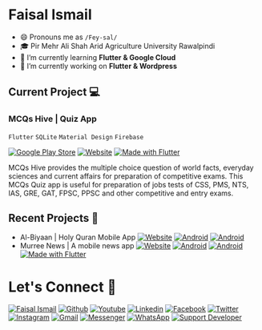 
# Faisal Ismail
 
- 😄 Pronouns me as `/Fey-sal/`
- 🎓 Pir Mehr Ali Shah Arid Agriculture University Rawalpindi
- 🌱 I’m currently learning **Flutter & Google Cloud**
- 🔭 I’m currently working on **Flutter & Wordpress**

## Current Project 💻
### MCQs Hive | Quiz App
`Flutter` `SQLite` `Material Design` `Firebase`

[![Google Play Store](https://img.shields.io/badge/Google_Play-00C853?logo=google-play&logoColor=ffffff)](https://play.google.com/store/apps/details?id=com.sineixlabs.mcqshivegk) [![Website](https://img.shields.io/badge/Website-211F1F?logo=google-chrome&logoColor=ffffff)](https://play.google.com/store/apps/details?id=com.sineixlabs.mcqshivegk) [![Made with Flutter](https://img.shields.io/badge/Made_with-Flutter-0175C2?logo=flutter&logoColor=ffffff)](https://flutter.dev)

MCQs Hive provides the multiple choice question of world facts, everyday sciences and current affairs for preparation of competitive exams. This MCQs Quiz app is useful for preparation of jobs tests of CSS, PMS, NTS, IAS, GRE, GAT, FPSC, PPSC and other competitive and entry exams.
## Recent Projects 📁
- Al-Biyaan | Holy Quran Mobile App [![Website](https://img.shields.io/badge/Website-FF3D00?logo=google-chrome&logoColor=ffffff)](https://sineix.com/albiyaan) [![Android](https://img.shields.io/badge/Google_Play-00C853?logo=google-play&logoColor=ffffff)](https://play.google.com/store/apps/details?id=com.sineixlabs.albiyaan) [![Android](https://img.shields.io/badge/Android-00C853?logo=android&logoColor=ffffff)](https://play.google.com/store/apps/details?id=com.sineixlabs.albiyaan)
- Murree News | A mobile news app  [![Website](https://img.shields.io/badge/Website-FF3D00?logo=google-chrome&logoColor=ffffff)](https://murreenews.com) [![Android](https://img.shields.io/badge/Google_Play-00C853?logo=google-play&logoColor=ffffff)](https://play.google.com/store/apps/details?id=com.sineixlabs.murreenews) [![Android](https://img.shields.io/badge/Android-00C853?logo=android&logoColor=ffffff)](https://play.google.com/store/apps/details?id=com.sineixlabs.murreenews) [![Made with Flutter](https://img.shields.io/badge/Made_with-Flutter-0175C2?logo=flutter&logoColor=ffffff)](https://flutter.dev)
# Let's Connect 📱
[![Faisal Ismail](https://img.shields.io/badge/Faisal_Ismail-000000?logo=opsgenie&logoColor=ffffff)](https://sineix.com/faisal) [![Github](https://img.shields.io/badge/Github-Follow-211F1F?logo=GitHub&logoColor=ffffff)](https://github.com/faisal-ismail/) [![Youtube](https://img.shields.io/badge/Youtube-Subscribe-FF0000?logo=Youtube&logoColor=ffffff)](https://www.youtube.com/channel/UCQzRvSv_tfd_4PVvxM9vDDg) [![Linkedin](https://img.shields.io/badge/Linkedin-Connect-0077B5?logo=Linkedin&logoColor=ffffff)](https://www.linkedin.com/in/faisalismail-pk/)  [![Facebook](https://img.shields.io/badge/Facebook-Follow-1877F2?logo=Facebook&logoColor=ffffff)](https://www.facebook.com/faisalismail.pk/)  [![Twitter](https://img.shields.io/badge/Twitter-Follow-08A0E9?logo=Twitter&logoColor=ffffff)](https://www.twitter.com/faisalismail_pk/)  [![Instagram](https://img.shields.io/badge/Instagram-Follow-DD2A7B?logo=Instagram&logoColor=ffffff)](https://www.instagram.com/faisalismail.pk/) [![Gmail](https://img.shields.io/badge/Gmail-D44638?logo=gmail&logoColor=ffffff)](mailto:faisalismail.pk@gmail.com) [![Messenger](https://img.shields.io/badge/Chat-1877F2?logo=Messenger&logoColor=ffffff)](https://m.me/faisalismail.pk/) [![WhatsApp](https://img.shields.io/badge/Chat-25D366?logo=WhatsApp&logoColor=ffffff)](https://wa.me/923105898009?text=%23Github) [![Support Developer](https://img.shields.io/badge/Support-Developer-784fff?logo=buy-me-a-coffee&logoColor=ffffff)](https://wa.me/923105898009?text=Thank%20you%20for%20supporting%20me%20%E2%9D%A4)
